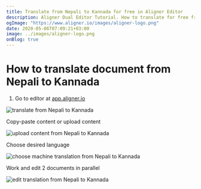 ```yaml
---
title: Translate from Nepali to Kannada for free in Aligner Editor
description: Aligner Dual Editor Tutorial. How to translate for free from Nepali to Kannada. Aligner is multilingual document management platform. 
ogImage: "https://www.aligner.io/images/aligner-logo.png"
date: 2020-05-06T07:09:21+03:00
image: ../images/aligner-logo.png
onBlog: true
---
```


# How to translate document from Nepali to Kannada

1. Go to editor at [app.aligner.io](https://app.aligner.io "Aligner App web page")

![translate from Nepali to Kannada](../aligner-blank-editor.png "translate from Nepali to Kannada")

Copy-paste content or upload content

![upload content from Nepali to Kannada](../aligner-uploaded-document.png "upload content from Nepali to Kannada")

Choose desired language

![choose machine translation from Nepali to Kannada](../aligner-language-dropdown.png "choose machine translation from Nepali to Kannada")

Work and edit 2 documents in parallel

![edit translation from Nepali to Kannada](../aligner-double-sitded-editor.png "edit translation from Nepali to Kannada")

